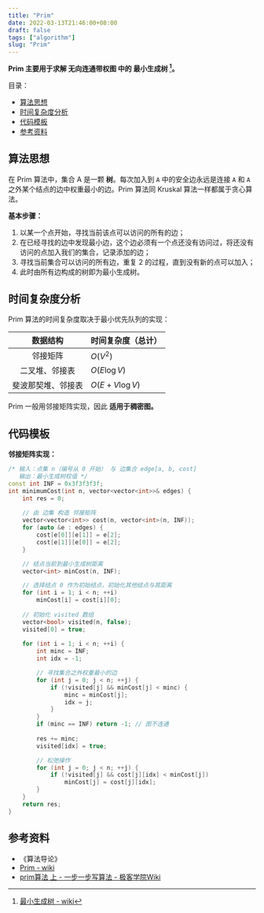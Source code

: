 ```yaml
---
title: "Prim"
date: 2022-03-13T21:46:00+08:00
draft: false
tags: ["algorithm"]
slug: "Prim"
---
```


**Prim 主要用于求解 无向连通带权图 中的 最小生成树 [^最小生成树]。**

目录：

- [算法思想](#算法思想)
- [时间复杂度分析](#时间复杂度分析)
- [代码模板](#代码模板)
- [参考资料](#参考资料)

## 算法思想

在 Prim 算法中，集合 A 是一颗 **树**。每次加入到 `A` 中的安全边永远是连接 `A` 和 `A` 之外某个结点的边中权重最小的边。Prim 算法同 Kruskal 算法一样都属于贪心算法。

**基本步骤：**

1. 以某一个点开始，寻找当前该点可以访问的所有的边；
2. 在已经寻找的边中发现最小边，这个边必须有一个点还没有访问过，将还没有访问的点加入我们的集合，记录添加的边；
3. 寻找当前集合可以访问的所有边，重复 2 的过程，直到没有新的点可以加入；
4. 此时由所有边构成的树即为最小生成树。

## 时间复杂度分析

Prim 算法的时间复杂度取决于最小优先队列的实现：

数据结构  |  时间复杂度（总计）
:---:|:---
邻接矩阵 | $O(V^2)$
二叉堆、邻接表 | $O(E \log V)$  
斐波那契堆、邻接表 | $O(E + V \log V)$

Prim 一般用邻接矩阵实现，因此 **适用于稠密图。**

## 代码模板

**邻接矩阵实现：**

```C++
/* 输入：点集 n（编号从 0 开始） 与 边集合 edge[a, b, cost]
   输出：最小生成树权值 */
const int INF = 0x3f3f3f3f;
int minimumCost(int n, vector<vector<int>>& edges) {
    int res = 0;
    
    // 由 边集 构造 邻接矩阵
    vector<vector<int>> cost(n, vector<int>(n, INF));
    for (auto &e : edges) {
        cost[e[0]][e[1]] = e[2];
        cost[e[1]][e[0]] = e[2];
    }

    // 结点当前到最小生成树距离
    vector<int> minCost(n, INF);

    // 选择结点 0 作为初始结点，初始化其他结点与其距离
    for (int i = 1; i < n; ++i) 
        minCost[i] = cost[i][0];
    
    // 初始化 visited 数组
    vector<bool> visited(n, false);
    visited[0] = true;
    
    for (int i = 1; i < n; ++i) {
        int minc = INF;
        int idx = -1;

        // 寻找集合之外权重最小的边
        for (int j = 0; j < n; ++j) {
            if (!visited[j] && minCost[j] < minc) {
                minc = minCost[j];
                idx = j;
            }
        }
        if (minc == INF) return -1; // 图不连通
        
        res += minc;
        visited[idx] = true;

        // 松弛操作
        for (int j = 0; j < n; ++j) {
            if (!visited[j] && cost[j][idx] < minCost[j]) 
                minCost[j] = cost[j][idx];
        }
    }
    return res;
}
```

## 参考资料

* 《算法导论》
* [Prim - wiki](https://zh.wikipedia.org/wiki/%E6%99%AE%E6%9E%97%E5%A7%86%E7%AE%97%E6%B3%95)
* [prim算法 上 - 一步一步写算法 - 极客学院Wiki](https://wiki.jikexueyuan.com/project/step-by-step-learning-algorithm/prim-algorithm1.html)

[^最小生成树]: [最小生成树 - wiki](https://zh.wikipedia.org/wiki/%E6%9C%80%E5%B0%8F%E7%94%9F%E6%88%90%E6%A0%91)
